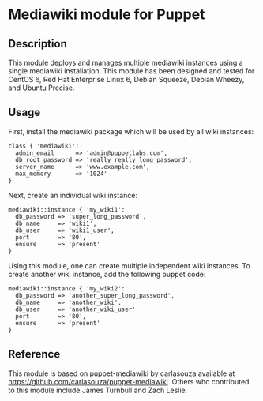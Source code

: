 # Mediawiki module for Puppet

## Description

This module deploys and manages multiple mediawiki instances using a single mediawiki installation. This module has been designed and tested for CentOS 6, Red Hat Enterprise Linux 6, Debian Squeeze, Debian Wheezy, and Ubuntu Precise.

## Usage

First, install the mediawiki package which will be used by all wiki instances:

    class { 'mediawiki':
      admin_email      => 'admin@puppetlabs.com',
      db_root_password => 'really_really_long_password',
      server_name      => 'www.example.com',
      max_memory       => '1024'
    }
    
Next, create an individual wiki instance:

    mediawiki::instance { 'my_wiki1':
      db_password => 'super_long_password',
      db_name     => 'wiki1',
      db_user     => 'wiki1_user',
      port        => '80',
      ensure      => 'present'
    }

Using this module, one can create multiple independent wiki instances. To create another wiki instance, add the following puppet code:

    mediawiki::instance { 'my_wiki2':
      db_password => 'another_super_long_password',
      db_name     => 'another_wiki',
      db_user     => 'another_wiki_user'
      port        => '80',
      ensure      => 'present'
    }

## Reference

This module is based on puppet-mediawiki by carlasouza available at
https://github.com/carlasouza/puppet-mediawiki. Others who contributed to this
module include James Turnbull and Zach Leslie.
